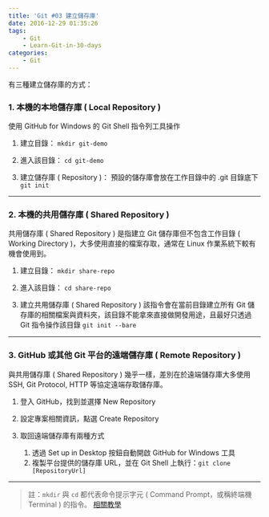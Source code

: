 ```yaml
---
title: 'Git #03 建立儲存庫'
date: 2016-12-29 01:35:26
tags: 
    - Git
    - Learn-Git-in-30-days
categories:
    - Git
---
```

有三種建立儲存庫的方式：

### 1. 本機的本地儲存庫 ( Local Repository )
使用 GitHub for Windows 的 Git Shell 指令列工具操作

1. 建立目錄：
   `mkdir git-demo`

2. 進入該目錄：
   `cd git-demo`

3. 建立儲存庫 ( Repository )：
   預設的儲存庫會放在工作目錄中的 .git 目錄底下
   `git init`

<!-- more -->

---

### 2. 本機的共用儲存庫 ( Shared Repository )
共用儲存庫 ( Shared Repository ) 是指建立 Git 儲存庫但不包含工作目錄 ( Working Directory )，大多使用直接的檔案存取，通常在 Linux 作業系統下較有機會使用到。

1. 建立目錄：
   `mkdir share-repo`

2. 進入該目錄：
   `cd share-repo`

3. 建立共用儲存庫 ( Shared Repository )
   該指令會在當前目錄建立所有 Git 儲存庫的相關檔案與資料夾，該目錄不能拿來直接做開發用途，且最好只透過 Git 指令操作該目錄
   `git init --bare`

---

### 3. GitHub 或其他 Git 平台的遠端儲存庫 ( Remote Repository )
與共用儲存庫 ( Shared Repository ) 幾乎一樣，差別在於遠端儲存庫大多使用 SSH, Git Protocol, HTTP 等協定遠端存取儲存庫。

1. 登入 GitHub，找到並選擇 New Repository

2. 設定專案相關資訊，點選 Create Repository
3. 取回遠端儲存庫有兩種方式
    1. 透過 Set up in Desktop 按鈕自動開啟 GitHub for Windows 工具
    2. 複製平台提供的儲存庫 URL，並在 Git Shell 上執行：`git clone [RepositoryUrl]`

---

> 註：`mkdir` 與 `cd` 都代表命令提示字元 ( Command Prompt，或稱終端機 Terminal ) 的指令。
[相關教學](https://carolhsu.gitbooks.io/django-girls-tutorial-traditional-chiness/content/intro_to_command_line/README.html)